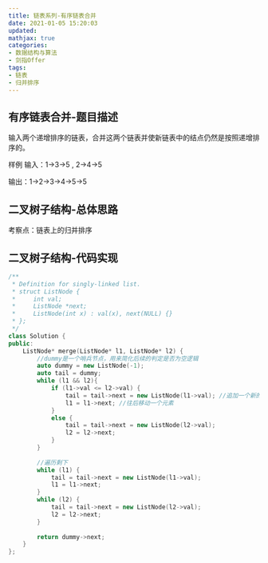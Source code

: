 ```yaml
---
title: 链表系列-有序链表合并
date: 2021-01-05 15:20:03
updated:
mathjax: true
categories:
- 数据结构与算法
- 剑指Offer
tags: 
- 链表
- 归并排序
---
```


## 有序链表合并-题目描述

输入两个递增排序的链表，合并这两个链表并使新链表中的结点仍然是按照递增排序的。

样例
输入：1->3->5 , 2->4->5

输出：1->2->3->4->5->5

<!-- more -->

## 二叉树子结构-总体思路

考察点：链表上的归并排序

## 二叉树子结构-代码实现

```cpp
/**
 * Definition for singly-linked list.
 * struct ListNode {
 *     int val;
 *     ListNode *next;
 *     ListNode(int x) : val(x), next(NULL) {}
 * };
 */
class Solution {
public:
    ListNode* merge(ListNode* l1, ListNode* l2) {
        //dummy是一个哨兵节点，用来简化后续的判定是否为空逻辑
        auto dummy = new ListNode(-1);
        auto tail = dummy;
        while (l1 && l2){
            if (l1->val <= l2->val) {
                tail = tail->next = new ListNode(l1->val); //追加一个新的node
                l1 = l1->next; //往后移动一个元素
            }
            else {
                tail = tail->next = new ListNode(l2->val);
                l2 = l2->next;
            }
        }
        
        //遍历剩下
        while (l1) {
            tail = tail->next = new ListNode(l1->val);
            l1 = l1->next;
        }
        while (l2) {
            tail = tail->next = new ListNode(l2->val);
            l2 = l2->next;
        }
        
        return dummy->next;
    }  
};
```
